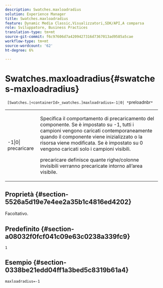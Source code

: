 ```yaml
---
description: Swatches.maxloadradius
solution: Experience Manager
title: Swatches.maxloadradius
feature: Dynamic Media Classic,Visualizzatori,SDK/API,A comparsa
role: Sviluppatore, Business Practices
translation-type: tm+mt
source-git-commit: f6c97606d7a4209427316d7367013ad9585a5cae
workflow-type: tm+mt
source-wordcount: '62'
ht-degree: 6%

---
```



# Swatches.maxloadradius{#swatches-maxloadradius}

` [Swatches.|<containerId>_swatches.]maxloadradius=-1|0| *`preloadnbr`*`

<table id="table_4A27394B6B4347D69CAC5A59EE0FBC6F"> 
 <tbody> 
  <tr> 
   <td colname="col1"> <p><span class="codeph"> -1|0|<span class="varname"> precaricare</span></span> </p> </td> 
   <td colname="col2"> <p> Specifica il comportamento di precaricamento del componente. Se è impostato su <span class="codeph"> -1</span>, tutti i campioni vengono caricati contemporaneamente quando il componente viene inizializzato o la risorsa viene modificata. Se è impostato su <span class="codeph"> 0</span> vengono caricati solo i campioni visibili. </p> <p><span class="codeph"> <span class="varname"> </span></span> precaricare definisce quante righe/colonne invisibili verranno precaricate intorno all’area visibile. </p> </td> 
  </tr> 
 </tbody> 
</table>

## Proprietà {#section-5526a5d19e7e4ee2a35b1c4816ed4202}

Facoltativo.

## Predefinito {#section-a08032f0fcf041c09e63c0238a339fc9}

`1`

## Esempio {#section-0338be21edd04ff1a3bed5c8319b61a4}

`maxloadradius=-1`
